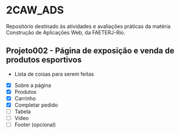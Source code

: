 # 2CAW_ADS
Repositório destinado às atividades e avaliações práticas da matéria Construção de Aplicações Web, da FAETERJ-Rio.


## Projeto002 - Página de exposição e venda de produtos esportivos

* Lista de coisas para serem feitas
- [x] Sobre a página
- [x] Produtos
- [x] Carrinho
- [x] Completar pedido
- [ ] Tabela
- [ ] Vídeo
- [ ] Footer (opcional)
